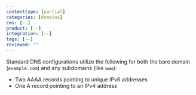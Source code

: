 ```yaml
---
contenttype: [partial]
categories: [domains]
cms: [--]
product: [--]
integration: [--]
tags: [--]
reviewed: ""
---
```


<Accordion title="Standard DNS Configurations" id="dns-config" icon="info-sign">

 Standard DNS configurations utilize the following for both the bare domain (`example.com`) and any subdomains (like `www`):

  *  Two AAAA records pointing to unique IPv6 addresses
  *  One A record pointing to an IPv4 address

</Accordion>

